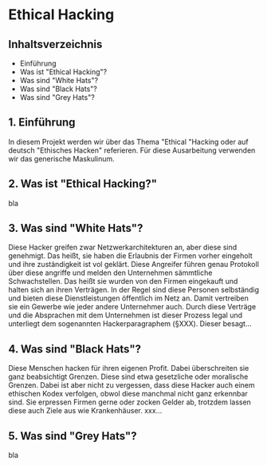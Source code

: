 # Ethical Hacking 
## Inhaltsverzeichnis
* Einführung
* Was ist "Ethical Hacking"?
* Was sind "White Hats"?
* Was sind "Black Hats"?
* Was sind "Grey Hats"?
## 1. Einführung
In diesem Projekt werden wir über das Thema "Ethical "Hacking oder auf deutsch "Ethisches Hacken" referieren.
Für diese Ausarbeitung verwenden wir das generische Maskulinum.
## 2. Was ist "Ethical Hacking?"
bla
## 3. Was sind "White Hats"?
Diese Hacker greifen zwar Netzwerkarchitekturen an, aber diese sind genehmigt. Das heißt, sie haben die Erlaubnis der Firmen vorher eingeholt und ihre zuständigkeit ist vol geklärt. Diese Angreifer führen genau Protokoll über diese angriffe und melden den Unternehmen sämmtliche Schwachstellen. Das heißt sie wurden von den Firmen eingekauft und halten sich an ihren Verträgen. In der Regel sind diese Personen selbständig und bieten diese Dienstleistungen öffentlich im Netz an. Damit vertreiben sie ein Gewerbe wie jeder andere Unternehmer auch. 
Durch diese Verträge und die Absprachen mit dem Unternehmen ist dieser Prozess legal und unterliegt dem sogenannten Hackerparagraphem (§XXX). Dieser besagt...
## 4. Was sind "Black Hats"?
Diese Menschen hacken für ihren eigenen Profit. Dabei überschreiten sie ganz beabsichtigt Grenzen. Diese sind etwa gesetzliche oder moralische Grenzen. Dabei ist aber nicht zu vergessen, dass diese Hacker auch einem ethischen Kodex verfolgen, obwol diese manchmal nicht ganz erkennbar sind. Sie erpressen Firmen gerne oder zocken Gelder ab, trotzdem lassen diese auch Ziele aus wie Krankenhäuser.
xxx...
## 5. Was sind "Grey Hats"?
bla
